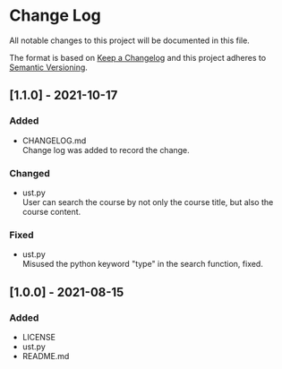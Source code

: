 
# Change Log
All notable changes to this project will be documented in this file.

The format is based on [Keep a Changelog](http://keepachangelog.com/)
and this project adheres to [Semantic Versioning](http://semver.org/).

## [1.1.0] - 2021-10-17

### Added
- CHANGELOG.md  
Change log was added to record the change.

### Changed
- ust.py  
User can search the course by not only the course title, but also the course content.

### Fixed
- ust.py  
Misused the python keyword "type" in the search function, fixed.

## [1.0.0] - 2021-08-15

### Added
- LICENSE
- ust.py
- README.md
